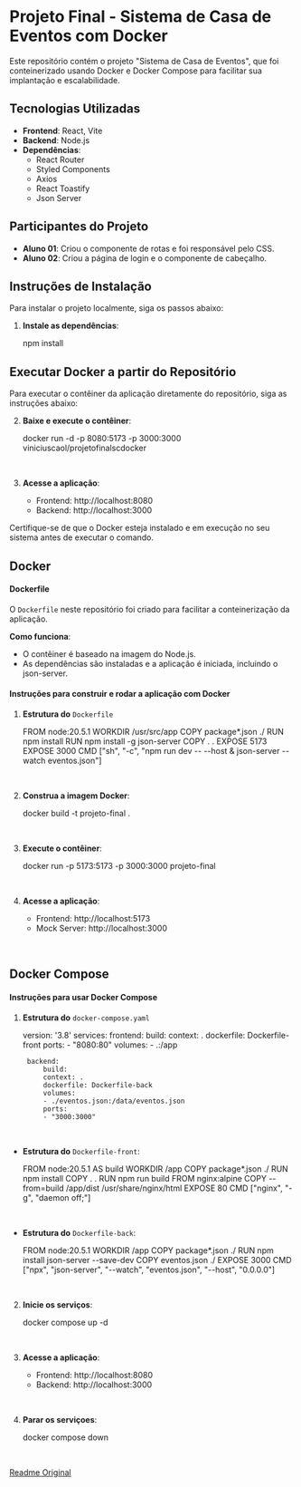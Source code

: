 # Projeto Final - Sistema de Casa de Eventos com Docker

Este repositório contém o projeto "Sistema de Casa de Eventos", que foi conteinerizado usando Docker e Docker Compose para facilitar sua implantação e escalabilidade.

## Tecnologias Utilizadas

- **Frontend**: React, Vite
- **Backend**: Node.js
- **Dependências**:
  - React Router
  - Styled Components
  - Axios
  - React Toastify
  - Json Server

## Participantes do Projeto

- **Aluno 01**: Criou o componente de rotas e foi responsável pelo CSS.
- **Aluno 02**: Criou a página de login e o componente de cabeçalho.

## Instruções de Instalação

Para instalar o projeto localmente, siga os passos abaixo:

1. **Instale as dependências**:

    npm install


## Executar Docker a partir do Repositório

Para executar o contêiner da aplicação diretamente do repositório, siga as instruções abaixo:

2. **Baixe e execute o contêiner**:

    docker run -d -p 8080:5173 -p 3000:3000 viniciuscaol/projetofinalscdocker


<br>

3. **Acesse a aplicação**:

    - Frontend: http://localhost:8080
    - Backend: http://localhost:3000

Certifique-se de que o Docker esteja instalado e em execução no seu sistema antes de executar o comando.

## Docker
#### Dockerfile

O `Dockerfile` neste repositório foi criado para facilitar a conteinerização da aplicação.

**Como funciona**:

- O contêiner é baseado na imagem do Node.js.
- As dependências são instaladas e a aplicação é iniciada, incluindo o json-server.

#### Instruções para construir e rodar a aplicação com Docker
1. **Estrutura do** `Dockerfile`

    FROM node:20.5.1
    WORKDIR /usr/src/app
    COPY package*.json ./
    RUN npm install
    RUN npm install -g json-server
    COPY . .
    EXPOSE 5173
    EXPOSE 3000
    CMD ["sh", "-c", "npm run dev -- --host & json-server --watch eventos.json"]


<br>

2. **Construa a imagem Docker**:

    docker build -t projeto-final .


<br>

3. **Execute o contêiner**:

    docker run -p 5173:5173 -p 3000:3000 projeto-final


<br>

4. **Acesse a aplicação**:

    - Frontend: http://localhost:5173
    - Mock Server: http://localhost:3000

<br>

## Docker Compose
#### Instruções para usar Docker Compose

1. **Estrutura do** `docker-compose.yaml`

    version: '3.8'
    services:
        frontend:
            build:
            context: .
            dockerfile: Dockerfile-front
            ports:
            - "8080:80"
            volumes:
            - .:/app

        backend:
            build:
            context: .
            dockerfile: Dockerfile-back
            volumes:
            - ./eventos.json:/data/eventos.json
            ports:
            - "3000:3000"

<br>

- **Estrutura do** `Dockerfile-front`:

    FROM node:20.5.1 AS build
    WORKDIR /app
    COPY package*.json ./
    RUN npm install
    COPY . .
    RUN npm run build
    FROM nginx:alpine
    COPY --from=build /app/dist /usr/share/nginx/html
    EXPOSE 80
    CMD ["nginx", "-g", "daemon off;"]


<br>

- **Estrutura do** `Dockerfile-back`:

    FROM node:20.5.1
    WORKDIR /app
    COPY package*.json ./
    RUN npm install json-server --save-dev
    COPY eventos.json ./
    EXPOSE 3000
    CMD ["npx", "json-server", "--watch", "eventos.json", "--host", "0.0.0.0"]


<br>

2. **Inicie os serviços**:

    docker compose up -d

<br>

3. **Acesse a aplicação**:

    - Frontend: http://localhost:8080
    - Backend: http://localhost:3000

<br>

4. **Parar os serviçoes**:

    docker compose down
  
<br>

[Readme Original](https://github.com/roofranklin/casa-de-eventos-react/blob/main/README.md)